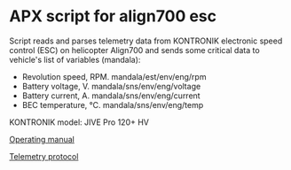 # APX script for align700 esc

Script reads and parses telemetry data from KONTRONIK electronic speed control (ESC) on helicopter Align700
and sends some critical data to vehicle's list of variables (mandala):

- Revolution speed, RPM. mandala/est/env/eng/rpm
- Battery voltage, V. mandala/sns/env/eng/voltage
- Battery current, A. mandala/sns/env/eng/current
- BEC temperature, °C. mandala/sns/env/eng/temp

KONTRONIK model: JIVE Pro 120+ HV

[Operating manual](https://www.kontronik.com/fileadmin/kontronik-sobek/Public/Content/Images/Content/Downloads/Anleitungen/JIVE_Pro.pdf)

[Telemetry protocol](https://www.kontronik.com/fileadmin/kontronik-sobek/Public/Content/Images/Content/Downloads/Software/Kontronik_TelMe_V4.12_1.12_EN.pdf)

